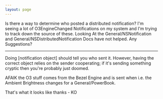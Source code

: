 ```yaml
---
layout: page
---
```


Is there a way to determine who posted a distributed notification?  I'm seeing a lot of O3EngineChanged Notifications on my system and I'm trying to track
down the source of these.  Looking At the General/NSNotification and General/NSDistributedNotification Docs have not helped.  Any Suggestions?

----
Doing     [notification object] should tell you who sent it. However, having the correct object relies on the sender cooperating; if it's sending something cryptic then you're probably just doomed.

AFAIK the O3 stuff comes from the Bezel Engine and is sent when i.e. the Ambient Brightness changes for a General/PowerBook.

That's what it looks like thanks - KO